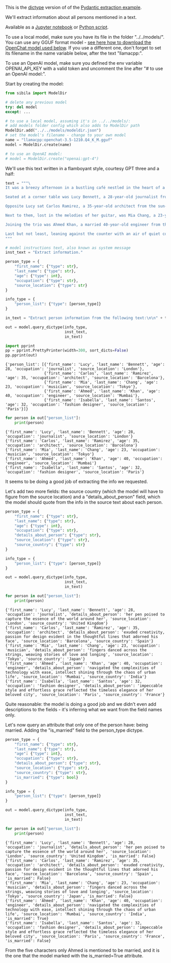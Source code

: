 This is the [dictype](https://jndiogo.github.io/sibila/api-reference/#dictype) version of of the [Pydantic extraction example](readme.md). 

We'll extract information about all persons mentioned in a text.

Available as a [Jupyter notebook](extract_dictype.ipynb) or [Python script](extract_dictype.py).

To use a local model, make sure you have its file in the folder "../../models/". You can use any GGUF format model - [see here how to download the OpenChat model used below](https://jndiogo.github.io/sibila/setup-local-models/#default-model-used-in-the-examples-openchat). If you use a different one, don't forget to set its filename in the name variable below, after the text "llamacpp:".

To use an OpenAI model, make sure you defined the env variable OPENAI_API_KEY with a valid token and uncomment the line after "# to use an OpenAI model:".

Start by creating the model:


```python
from sibila import ModelDir

# delete any previous model
try: del model
except: ...

# to use a local model, assuming it's in ../../models/:
# add models folder config which also adds to ModelDir path
ModelDir.add("../../models/modeldir.json")
# set the model's filename - change to your own model
name = "llamacpp:openchat-3.5-1210.Q4_K_M.gguf"
model = ModelDir.create(name)

# to use an OpenAI model:
# model = ModelDir.create("openai:gpt-4")
```

We'll use this text written in a flamboyant style, courtesy GPT three and a half:


```python
text = """\
It was a breezy afternoon in a bustling café nestled in the heart of a vibrant city. Five strangers found themselves drawn together by the aromatic allure of freshly brewed coffee and the promise of engaging conversation.

Seated at a corner table was Lucy Bennett, a 28-year-old journalist from London, her pen poised to capture the essence of the world around her. Her eyes sparkled with curiosity, mirroring the dynamic energy of her beloved city.

Opposite Lucy sat Carlos Ramirez, a 35-year-old architect from the sun-kissed streets of Barcelona. With a sketchbook in hand, he exuded creativity, his passion for design evident in the thoughtful lines that adorned his face.

Next to them, lost in the melodies of her guitar, was Mia Chang, a 23-year-old musician from the bustling streets of Tokyo. Her fingers danced across the strings, weaving stories of love and longing, echoing the rhythm of her vibrant city.

Joining the trio was Ahmed Khan, a married 40-year-old engineer from the bustling metropolis of Mumbai. With a laptop at his side, he navigated the complexities of technology with ease, his intellect shining through the chaos of urban life.

Last but not least, leaning against the counter with an air of quiet confidence, was Isabella Santos, a 32-year-old fashion designer from the romantic streets of Paris. Her impeccable style and effortless grace reflected the timeless elegance of her beloved city.
"""

# model instructions text, also known as system message
inst_text = "Extract information."
```


```python
person_type = {
    "first_name": {"type": str},
    "last_name": {"type": str},
    "age": {"type": int},
    "occupation": {"type": str},
    "source_location": {"type": str}
}

info_type = {
    "person_list": {"type": [person_type]}
}

in_text = "Extract person information from the following text:\n\n" + text

out = model.query_dictype(info_type,
                          inst_text,
                          in_text)

import pprint
pp = pprint.PrettyPrinter(width=300, sort_dicts=False)
pp.pprint(out)
```

    {'person_list': [{'first_name': 'Lucy', 'last_name': 'Bennett', 'age': 28, 'occupation': 'journalist', 'source_location': 'London'},
                     {'first_name': 'Carlos', 'last_name': 'Ramirez', 'age': 35, 'occupation': 'architect', 'source_location': 'Barcelona'},
                     {'first_name': 'Mia', 'last_name': 'Chang', 'age': 23, 'occupation': 'musician', 'source_location': 'Tokyo'},
                     {'first_name': 'Ahmed', 'last_name': 'Khan', 'age': 40, 'occupation': 'engineer', 'source_location': 'Mumbai'},
                     {'first_name': 'Isabella', 'last_name': 'Santos', 'age': 32, 'occupation': 'fashion designer', 'source_location': 'Paris'}]}



```python
for person in out["person_list"]:
    print(person)
```

    {'first_name': 'Lucy', 'last_name': 'Bennett', 'age': 28, 'occupation': 'journalist', 'source_location': 'London'}
    {'first_name': 'Carlos', 'last_name': 'Ramirez', 'age': 35, 'occupation': 'architect', 'source_location': 'Barcelona'}
    {'first_name': 'Mia', 'last_name': 'Chang', 'age': 23, 'occupation': 'musician', 'source_location': 'Tokyo'}
    {'first_name': 'Ahmed', 'last_name': 'Khan', 'age': 40, 'occupation': 'engineer', 'source_location': 'Mumbai'}
    {'first_name': 'Isabella', 'last_name': 'Santos', 'age': 32, 'occupation': 'fashion designer', 'source_location': 'Paris'}


It seems to be doing a good job of extracting the info we requested.

Let's add two more fields: the source country (which the model will have to figure from the source location) and a "details_about_person" field, which the model should quote from the info in the source text about each person.


```python
person_type = {
    "first_name": {"type": str},
    "last_name": {"type": str},
    "age": {"type": int},
    "occupation": {"type": str},
    "details_about_person": {"type": str},
    "source_location": {"type": str},
    "source_country": {"type": str}
}

info_type = {
    "person_list": {"type": [person_type]}
}

out = model.query_dictype(info_type,
                          inst_text,
                          in_text)

for person in out["person_list"]:
    print(person)
```

    {'first_name': 'Lucy', 'last_name': 'Bennett', 'age': 28, 'occupation': 'journalist', 'details_about_person': 'her pen poised to capture the essence of the world around her', 'source_location': 'London', 'source_country': 'United Kingdom'}
    {'first_name': 'Carlos', 'last_name': 'Ramirez', 'age': 35, 'occupation': 'architect', 'details_about_person': 'exuded creativity, passion for design evident in the thoughtful lines that adorned his face', 'source_location': 'Barcelona', 'source_country': 'Spain'}
    {'first_name': 'Mia', 'last_name': 'Chang', 'age': 23, 'occupation': 'musician', 'details_about_person': 'fingers danced across the strings, weaving stories of love and longing', 'source_location': 'Tokyo', 'source_country': 'Japan'}
    {'first_name': 'Ahmed', 'last_name': 'Khan', 'age': 40, 'occupation': 'engineer', 'details_about_person': 'navigated the complexities of technology with ease, intellect shining through the chaos of urban life', 'source_location': 'Mumbai', 'source_country': 'India'}
    {'first_name': 'Isabella', 'last_name': 'Santos', 'age': 32, 'occupation': 'fashion designer', 'details_about_person': 'impeccable style and effortless grace reflected the timeless elegance of her beloved city', 'source_location': 'Paris', 'source_country': 'France'}


Quite reasonable: the model is doing a good job and we didn't even add descriptions to the fields - it's inferring what we want from the field names only.

Let's now query an attribute that only one of the person have: being married. Adding the "is_married" field to the person_type dictype.


```python
person_type = {
    "first_name": {"type": str},
    "last_name": {"type": str},
    "age": {"type": int},
    "occupation": {"type": str},
    "details_about_person": {"type": str},
    "source_location": {"type": str},
    "source_country": {"type": str},
    "is_married": {"type": bool}
}

info_type = {
    "person_list": {"type": [person_type]}
}

out = model.query_dictype(info_type,
                          inst_text,
                          in_text)

for person in out["person_list"]:
    print(person)
```

    {'first_name': 'Lucy', 'last_name': 'Bennett', 'age': 28, 'occupation': 'journalist', 'details_about_person': 'her pen poised to capture the essence of the world around her', 'source_location': 'London', 'source_country': 'United Kingdom', 'is_married': False}
    {'first_name': 'Carlos', 'last_name': 'Ramirez', 'age': 35, 'occupation': 'architect', 'details_about_person': 'exuded creativity, passion for design evident in the thoughtful lines that adorned his face', 'source_location': 'Barcelona', 'source_country': 'Spain', 'is_married': False}
    {'first_name': 'Mia', 'last_name': 'Chang', 'age': 23, 'occupation': 'musician', 'details_about_person': 'fingers danced across the strings, weaving stories of love and longing', 'source_location': 'Tokyo', 'source_country': 'Japan', 'is_married': False}
    {'first_name': 'Ahmed', 'last_name': 'Khan', 'age': 40, 'occupation': 'engineer', 'details_about_person': 'navigated the complexities of technology with ease, intellect shining through the chaos of urban life', 'source_location': 'Mumbai', 'source_country': 'India', 'is_married': True}
    {'first_name': 'Isabella', 'last_name': 'Santos', 'age': 32, 'occupation': 'fashion designer', 'details_about_person': 'impeccable style and effortless grace reflected the timeless elegance of her beloved city', 'source_location': 'Paris', 'source_country': 'France', 'is_married': False}


From the five characters only Ahmed is mentioned to be married, and it is the one that the model marked with the is_married=True attribute.
